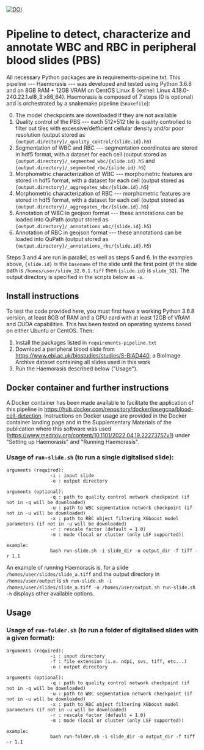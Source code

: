 [![DOI](https://zenodo.org/badge/475560916.svg)](https://zenodo.org/badge/latestdoi/475560916)

# Pipeline to detect, characterize and annotate WBC and RBC in peripheral blood slides (PBS)

All necessary Python packages are in requirements-pipeline.txt. This pipeline --- Haemorasis --- was developed and tested using Python 3.6.8 and on 8GB RAM + 12GB VRAM on CentOS Linux 8 (kernel: Linux 4.18.0-240.22.1.el8_3.x86_64). Haemorasis is composed of 7 steps (0 is optional) and is orchestrated by a snakemake pipeline (`Snakefile`):

0. The model checkpoints are downloaded if they are not available
1. Quality control of the PBS --- each 512*512 tile is quality controlled to filter out tiles with excessive/defficient cellular density and/or poor resolution (output stored as `{output.directory}/_quality_control/{slide.id}.h5`)
2. Segmentation of WBC and RBC --- segmentation coordinates are stored in hdf5 format, with a dataset for each cell (output stored as `{output.directory}/_segmented_wbc/{slide.id}.h5` and `{output.directory}/_segmented_rbc/{slide.id}.h5`)
3. Morphometric characterization of WBC --- morphometric features are stored in hdf5 format, with a dataset for each cell (output stored as `{output.directory}/_aggregates_wbc/{slide.id}.h5`)
4. Morphometric characterization of RBC --- morphometric features are stored in hdf5 format, with a dataset for each cell (output stored as `{output.directory}/_aggregates_rbc/{slide.id}.h5`)
5. Annotation of WBC in geojson format --- these annotations can be loaded into QuPath (output stored as `{output.directory}/_annotations_wbc/{slide.id}.h5`)
6. Annotation of RBC in geojson format --- these annotations can be loaded into QuPath (output stored as `{output.directory}/_annotations_rbc/{slide.id}.h5`)

Steps 3 and 4 are run in parallel, as well as steps 5 and 6. In the examples above, `{slide.id}` is the `basename` of the slide until the first point (if the slide path is `/homes/user/slide_32.0.1.tiff` then `{slide.id}` is `slide_32`). The output directory is specified in the scripts below as `-o`.

## Install instructions

To test the code provided here, you must first have a working Python 3.6.8 version, at least 8GB of RAM and a GPU card with at least 12GB of VRAM and CUDA capabilities. This has been tested on operating systems based on either Ubuntu or CentOS. Then:

1. Install the packages listed in `requirements-pipeline.txt`
2. Download a peripheral blood slide from https://www.ebi.ac.uk/biostudies/studies/S-BIAD440, a BioImage Archive dataset containing all slides used in this work 
3. Run the Haemorasis described below ("Usage").

## Docker container and further instructions

A Docker container has been made available to facilitate the application of this pipeline in https://hub.docker.com/repository/docker/josegcpa/blood-cell-detection. Instructions on Docker usage are provided in the Docker container landing page and in the Supplementary Materials of the publication where this software was used (https://www.medrxiv.org/content/10.1101/2022.04.19.22273757v1) under "Setting up Haemorasis" and "Running Haemorasis".

### Usage of `run-slide.sh` (to run a single digitalised slide):

```
arguments (required):
                -i : input slide
                -o : output directory

arguments (optional):
                -q : path to quality control network checkpoint (if not in -q will be downloaded)
                -u : path to WBC segmentation network checkpoint (if not in -u will be downloaded)
                -x : path to RBC object filtering XGboost model parameters (if not in -u will be downloaded)
                -r : rescale factor (default = 1.0)
                -m : mode (local or cluster (only LSF supported))

example:
                bash run-slide.sh -i slide_dir -o output_dir -f tiff -r 1.1
```

An example of running Haemorasis is, for a slide `/homes/user/slides/slide_a.tiff` and the output directory in `/homes/user/output` is `sh run-slide.sh -i /homes/user/slides/slide_a.tiff -o /homes/user/output`. `sh run-slide.sh -h` displays other available options.

## Usage

### Usage of `run-folder.sh` (to run a folder of digitalised slides with a given format):

```
arguments (required):
                -i : input directory
                -f : file extension (i.e. ndpi, svs, tiff, etc...)
                -o : output directory

arguments (optional):
                -q : path to quality control network checkpoint (if not in -q will be downloaded)
                -u : path to WBC segmentation network checkpoint (if not in -u will be downloaded)
                -x : path to RBC object filtering XGboost model parameters (if not in -u will be downloaded)
                -r : rescale factor (default = 1.0)
                -m : mode (local or cluster (only LSF supported))

example:
                bash run-folder.sh -i slide_dir -o output_dir -f tiff -r 1.1
```
